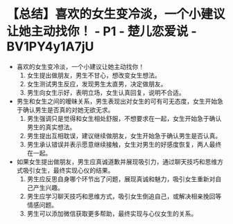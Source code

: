 # 【总结】喜欢的女生变冷淡，一个小建议让她主动找你！ - P1 - 楚儿恋爱说 - BV1PY4y1A7jU

-   喜欢的女生变冷淡，一个小建议让她主动找你！
    1.  女生提出做朋友，男生不甘心，想改变女生想法。
    2.  女生测试男生反应，发现男生太直男，决定做朋友。
    3.  男生向女生示好，表明立场，女生认真回复，说明不合适。
-   男生和女生之间的暧昧关系，男生表现出对女生的可有可无态度，女生开始急于确认男生是否真的对她无欲无求。
    1.  男生强调只是觉得和女生相处舒服，不想要求在一起，女生开始急于确认男生的真实想法。
    2.  男生提出互相耽误，建议继续做朋友，女生开始急于确认男生是否认真。
    3.  男生承认错误并表示愿意继续接触，女生对男生的好感度恢复，两人最终在一起。
-   如果女生提出做朋友，男生应真诚道歉并展现吸引力，通过聊天技巧和思维方式吸引女生，最终实现心仪的结果。
    1.  男生应反思自身哪个环节出了问题，展现真诚和魅力，吸引女生重新对自己产生兴趣。
    2.  男生应学习聊天技巧和思维方式，吸引女生倒追自己，或解决相亲挽回等情感问题。
    3.  男生可以添加微信获取更多帮助，最终实现与心仪女生的关系。